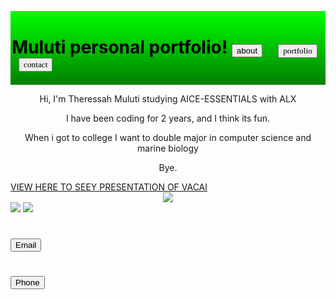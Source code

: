 <html>

<head>
 <style>
.jumbotron {
  background: linear-gradient(lime, #008000);
  padding: 2px;
}

.contact{
  margin-left: 351px;
  font-family: montez; 
  color: black;
}
.about {
  margin-left:25px;
  font-family: montez;
  color: black;
  
}
.protfolio {
  margin-left:11px;
  font-family: montez;
  color: black;
}
</style>
  <!-- Optional theme -->
  <link rel="stylesheet" href="https://maxcdn.bootstrapcdn.com/bootstrap/3.3.6/css/bootstrap-theme.min.css" integrity="sha384-fLW2N01lMqjakBkx3l/M9EahuwpSfeNvV63J5ezn3uZzapT0u7EYsXMjQV+0En5r" crossorigin="anonymous">
  <link href='https://fonts.googleapis.com/css?family=Montez' rel='stylesheet' type='text/css'>
</head>

<body>
  <div class="jumbotron">
    <h1 class="title"><font color="black">Muluti personal portfolio!</font> <a href="#about"><button class="contact">about</button></a><a href="#portfolio"><button class="about">portfolio</button></a> <a href="#contact"><button class="protfolio">contact</button></a>
  </div>
    <div class="container-fluid">
   <div class="well" id="about">
     <center><p>Hi, I'm Theressah Muluti  studying AICE-ESSENTIALS with ALX</p>
     <p>I have been coding for 2 years, and I think its fun.</p>
     <p>When i got to college I want to double major in computer science and marine biology</p>
       <p>Bye.</p></center>
        <div>
<a href=”https://docs.google.com/presentation/d/136UjIQA185ZsxzdBRaJpEN1aBN6yjMeJ9coSfZjkjhQ/edit?usp=drivesdk”>VIEW HERE TO SEEY PRESENTATION OF VACAI</a>
</div>
     <center><img src="https://i.postimg.cc/HL1wMT7n/IMG-20321030-180805.jpg" class="russell"<width="100px"/>
       </div></center>
   <div class="well" id="portfolio">   
      <img src="https://pixabay.com/static/uploads/photo/2015/10/01/21/39/background-image-967820_960_720.jpg" class="space"/> <img src="https://pixabay.com/static/uploads/photo/2015/10/01/21/39/background-image-967820_960_720.jpg" class="space"/>
    </div>
   <div class="well" id="contact">
     <h1><a href="#"><button class="Email">Email</button></a></h1>
     <h1><a href="#"><button class="Phone">Phone</button></a></h1>
      </div>
</body>

</html>
